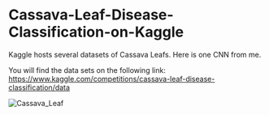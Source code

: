 # Cassava-Leaf-Disease-Classification-on-Kaggle
Kaggle hosts several datasets of Cassava Leafs. Here is one CNN from me.

You will find the data sets on the following link: https://www.kaggle.com/competitions/cassava-leaf-disease-classification/data

![Cassava_Leaf](https://github.com/MK2345/Cassava-Leaf-Disease-Classification-on-Kaggle/assets/24621381/43a0a841-f215-4345-99f6-a0c77eee7b0e)
